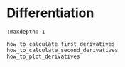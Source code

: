 # Differentiation

```{toctree}
:maxdepth: 1

how_to_calculate_first_derivatives
how_to_calculate_second_derivatives
how_to_plot_derivatives
```
